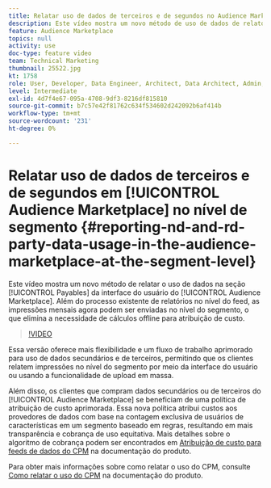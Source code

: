 ```yaml
---
title: Relatar uso de dados de terceiros e de segundos no Audience Marketplace no nível do segmento
description: Este vídeo mostra um novo método de uso de dados de relatório na seção Payables da interface do Audience Marketplace. Além do processo existente de relatórios no nível do feed, as impressões mensais agora podem ser enviadas no nível do segmento, o que elimina a necessidade de cálculos offline para atribuição de custo.
feature: Audience Marketplace
topics: null
activity: use
doc-type: feature video
team: Technical Marketing
thumbnail: 25522.jpg
kt: 1758
role: User, Developer, Data Engineer, Architect, Data Architect, Admin, Leader
level: Intermediate
exl-id: 4d7f4e67-095a-4708-9df3-8216df815810
source-git-commit: b7c57e42f81762c634f534602d242092b6af414b
workflow-type: tm+mt
source-wordcount: '231'
ht-degree: 0%

---
```


# Relatar uso de dados de terceiros e de segundos em [!UICONTROL Audience Marketplace] no nível de segmento {#reporting-nd-and-rd-party-data-usage-in-the-audience-marketplace-at-the-segment-level}

Este vídeo mostra um novo método de relatar o uso de dados na seção [!UICONTROL Payables] da interface do usuário do [!UICONTROL Audience Marketplace]. Além do processo existente de relatórios no nível do feed, as impressões mensais agora podem ser enviadas no nível do segmento, o que elimina a necessidade de cálculos offline para atribuição de custo.

>[!VIDEO](https://video.tv.adobe.com/v/25522/?quality=12)

Essa versão oferece mais flexibilidade e um fluxo de trabalho aprimorado para uso de dados secundários e de terceiros, permitindo que os clientes relatem impressões no nível do segmento por meio da interface do usuário ou usando a funcionalidade de upload em massa.

Além disso, os clientes que compram dados secundários ou de terceiros do [!UICONTROL Audience Marketplace] se beneficiam de uma política de atribuição de custo aprimorada. Essa nova política atribui custos aos provedores de dados com base na contagem exclusiva de usuários de características em um segmento baseado em regras, resultando em mais transparência e cobrança de uso equitativa. Mais detalhes sobre o algoritmo de cobrança podem ser encontrados em [Atribuição de custo para feeds de dados do CPM](https://experiencecloud.adobe.com/resources/help/en_US/aam/marketplace_cpm_billing.html) na documentação do produto.

Para obter mais informações sobre como relatar o uso do CPM, consulte [Como relatar o uso do CPM](https://experiencecloud.adobe.com/resources/help/en_US/aam/t_marketplace_report_cpm_usage.html) na documentação do produto.

